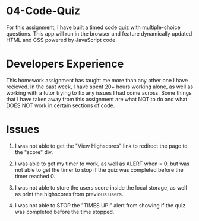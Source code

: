 # 04-Code-Quiz

For this assignment, I have built a timed code quiz with multiple-choice questions. This app will run in the browser and feature dynamically updated HTML and CSS powered by JavaScript code.

# Developers Experience

This homework assignment has taught me more than any other one I have recieved. In the past week, I have spent 20+ hours working alone, as well as working with a tutor trying to fix any issues I had come across. Some things that I have taken away from this assignment are what NOT to do and what DOES NOT work in certain sections of code.

# Issues

1. I was not able to get the "View Highscores" link to redirect the page to the "score" div.

2. I was able to get my timer to work, as well as ALERT when = 0, but was not able to get the timer to stop if the quiz was completed before the timer reached 0.

3. I was not able to store the users score inside the local storage, as well as print the highscores from previous users.

4. I was not able to STOP the "TIMES UP!" alert from showing if the quiz was completed before the time stopped.